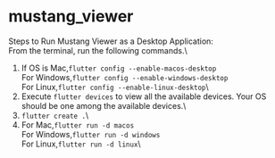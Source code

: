 # mustang_viewer

Steps to Run Mustang Viewer as a Desktop Application:\
From the terminal, run the following commands.\
1. If OS is Mac,```flutter config --enable-macos-desktop```\
    For Windows,```flutter config --enable-windows-desktop```\
    For Linux,```flutter config --enable-linux-desktop```\
2. Execute ```flutter devices``` to view all the available devices. Your OS should be one among the available devices.\
3. ```flutter create .```\
4. For Mac,```flutter run -d macos```\
    For Windows,```flutter run -d windows```\
    For Linux,```flutter run -d linux```\


